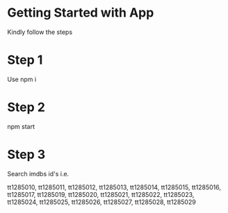 # Getting Started with App

Kindly follow the steps

# Step 1

Use npm i

# Step 2

npm start

# Step 3

Search imdbs id's i.e.

tt1285010, tt1285011, tt1285012, tt1285013, tt1285014, tt1285015, tt1285016, tt1285017, tt1285019, tt1285020, tt1285021, tt1285022, tt1285023, tt1285024, tt1285025, tt1285026, tt1285027, tt1285028, tt1285029 

